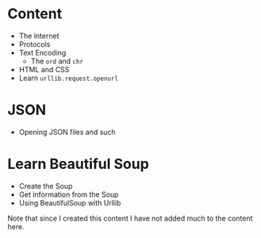 
# Content

- The internet
- Protocols
- Text Encoding
  - The `ord` and `chr`
- HTML and CSS
- Learn `urllib.request.openurl`

# JSON

- Opening JSON files and such

# Learn Beautiful Soup

- Create the Soup
- Get information from the Soup
- Using BeautifulSoup with Urllib

Note that since I created this content I have not added much to the content here.
